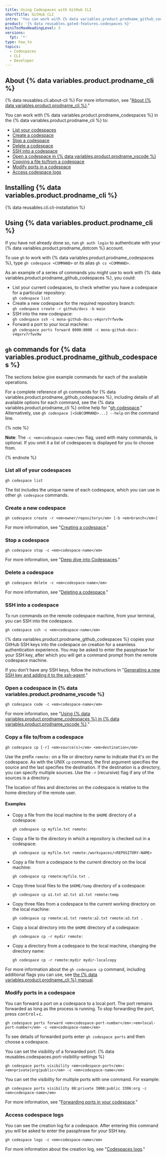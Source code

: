 ```yaml
---
title: Using Codespaces with GitHub CLI
shortTitle: GitHub CLI
intro: 'You can work with {% data variables.product.prodname_github_codespaces %} directly from your command line by using `gh`, the {% data variables.product.product_name %} command line interface.'
product: '{% data reusables.gated-features.codespaces %}'
miniTocMaxHeadingLevel: 3
versions:
  fpt: '*'
type: how_to
topics:
  - Codespaces
  - CLI
  - Developer
---
```


## About {% data variables.product.prodname_cli %} 

{% data reusables.cli.about-cli %} For more information, see "[About {% data variables.product.prodname_cli %}](/github-cli/github-cli/about-github-cli)."

You can work with {% data variables.product.prodname_codespaces %} in the  {% data variables.product.prodname_cli %} to:
- [List your codespaces](#list-all-of-your-codespaces)
- [Create a codespace](#create-a-new-codespace)
- [Stop a codespace](#stop-a-codespace)
- [Delete a codespace](#delete-a-codespace)
- [SSH into a codespace](#ssh-into-a-codespace)
- [Open a codespace in {% data variables.product.prodname_vscode %}](#open-a-codespace-in-visual-studio-code)
- [Copying a file to/from a codespace](#copy-a-file-tofrom-a-codespace)
- [Modify ports in a codespace](#modify-ports-in-a-codespace)
- [Access codespace logs](#access-codespace-logs)

## Installing {% data variables.product.prodname_cli %}

{% data reusables.cli.cli-installation %}
 
## Using {% data variables.product.prodname_cli %}

If you have not already done so, run `gh auth login` to authenticate with your {% data variables.product.prodname_dotcom %} account. 

To use `gh` to work with {% data variables.product.prodname_codespaces %}, type `gh codespace <COMMAND>` or its alias `gh cs <COMMAND>`.

As an example of a series of commands you might use to work with {% data variables.product.prodname_github_codespaces %}, you could: 

* List your current codespaces, to check whether you have a codespace for a particular repository:<br>
  `gh codespace list`
* Create a new codespace for the required repository branch:<br>
  `gh codespace create -r github/docs -b main`
* SSH into the new codespace:<br>
  `gh codespace ssh -c mona-github-docs-v4qxrv7rfwv9w`
* Forward a port to your local machine:<br>
  `gh codespace ports forward 8000:8000 -c mona-github-docs-v4qxrv7rfwv9w`

## `gh` commands for {% data variables.product.prodname_github_codespaces %}

The sections below give example commands for each of the available operations.

For a complete reference of `gh` commands for {% data variables.product.prodname_github_codespaces %}, including details of all available options for each command, see the {% data variables.product.prodname_cli %} online help for "[gh codespace](https://cli.github.com/manual/gh_codespace)." Alternatively, use `gh codespace [<SUBCOMMAND>...] --help` on the command line.

{% note %}

**Note**: The `-c <em>codespace-name</em>` flag, used with many commands, is optional. If you omit it a list of codespaces is displayed for you to choose from.

{% endnote %}

### List all of your codespaces

```shell
gh codespace list
```

The list includes the unique name of each codespace, which you can use in other `gh codespace` commands.

### Create a new codespace

```shell
gh codespace create -r <em>owner/repository</em> [-b <em>branch</em>]
```

For more information, see "[Creating a codespace](/codespaces/developing-in-codespaces/creating-a-codespace)."

### Stop a codespace

```shell
gh codespace stop -c <em>codespace-name</em>
```

For more information, see "[Deep dive into Codespaces](/codespaces/getting-started/deep-dive#closing-or-stopping-your-codespace)."

### Delete a codespace

```shell
gh codespace delete -c <em>codespace-name</em>
```

For more information, see "[Deleting a codespace](/codespaces/developing-in-codespaces/deleting-a-codespace)."

### SSH into a codespace

To run commands on the remote codespace machine, from your terminal, you can SSH into the codespace.

```shell
gh codespace ssh -c <em>codespace-name</em>
```

{% data variables.product.prodname_github_codespaces %} copies your GitHub SSH keys into the codespace on creation for a seamless authentication experience. You may be asked to enter the passphrase for your SSH key, after which you will get a command prompt from the remote codespace machine.

If you don't have any SSH keys, follow the instructions in "[Generating a new SSH key and adding it to the ssh-agent](/authentication/connecting-to-github-with-ssh/generating-a-new-ssh-key-and-adding-it-to-the-ssh-agent)."

### Open a codespace in {% data variables.product.prodname_vscode %}

```shell
gh codespace code -c <em>codespace-name</em>
```

For more information, see "[Using {% data variables.product.prodname_codespaces %} in {% data variables.product.prodname_vscode %}](/codespaces/developing-in-codespaces/using-codespaces-in-visual-studio-code)."

### Copy a file to/from a codespace

```shell
gh codespace cp [-r] <em>source(s)</em> <em>destination</em> 
```

Use the prefix `remote:` on a file or directory name to indicate that it's on the codespace. As with the UNIX `cp` command, the first argument specifies the source and the last specifies the destination. If the destination is a directory, you can specify multiple sources. Use the `-r` (recursive) flag if any of the sources is a directory.

The location of files and directories on the codespace is relative to the home directory of the remote user.

#### Examples

* Copy a file from the local machine to the `$HOME` directory of a codespace:

   `gh codespace cp myfile.txt remote:`

* Copy a file to the directory in which a repository is checked out in a codespace:

   `gh codespace cp myfile.txt remote:/workspaces/<REPOSITORY-NAME>`

* Copy a file from a codespace to the current directory on the local machine:

   `gh codespace cp remote:myfile.txt .`

* Copy three local files to the `$HOME/temp` directory of a codespace:

   `gh codespace cp a1.txt a2.txt a3.txt remote:temp`

* Copy three files from a codespace to the current working directory on the local machine:

   `gh codespace cp remote:a1.txt remote:a2.txt remote:a3.txt .`

* Copy a local directory into the `$HOME` directory of a codespace:

   `gh codespace cp -r mydir remote:`

* Copy a directory from a codespace to the local machine, changing the directory name:

   `gh codespace cp -r remote:mydir mydir-localcopy`

For more information about the `gh codespace cp` command, including additional flags you can use, see [the {% data variables.product.prodname_cli %} manual](https://cli.github.com/manual/gh_codespace_cp).

### Modify ports in a codespace

You can forward a port on a codespace to a local port. The port remains forwarded as long as the process is running. To stop forwarding the port, press <kbd>control</kbd>+<kbd>c</kbd>.

```shell
gh codespace ports forward <em>codespace-port-number</em>:<em>local-port-number</em> -c <em>codespace-name</em>
```

To see details of forwarded ports enter `gh codespace ports` and then choose a codespace.

You can set the visibility of a forwarded port. {% data reusables.codespaces.port-visibility-settings %}

```shell
gh codespace ports visibility <em>codespace-port</em>:<em>private|org|public</em> -c <em>codespace-name</em>
```

You can set the visibility for multiple ports with one command. For example:

```shell
gh codespace ports visibility 80:private 3000:public 3306:org -c <em>codespace-name</em>
```

For more information, see "[Forwarding ports in your codespace](/codespaces/developing-in-codespaces/forwarding-ports-in-your-codespace)."

### Access codespace logs

You can see the creation log for a codespace. After entering this command you will be asked to enter the passphrase for your SSH key.

```shell
gh codespace logs -c <em>codespace-name</em>
```

For more information about the creation log, see "[Codespaces logs](/codespaces/troubleshooting/codespaces-logs#creation-logs)."

